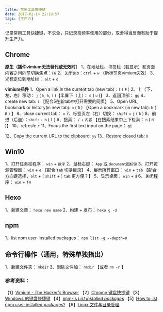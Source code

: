 ```yaml
---
title: 常用工具快捷键
date: 2017-02-14 22:19:57
tags: [生产力]
---
```

记录常用工具快捷键，不求全，只记录高频率使用的部分，取舍得当反而有助于提升生产力。

## Chrome
**原生（插件vimium无法替代或无效时）**
1、在地址栏、书签栏（若显示）和页面内容之间向前切换焦点：`F6`
2、关闭tab：`ctrl` + `w` （新标签页vimium失效）
3、光标定位到地址栏： `alt` + `d`

**vimium插件**
1、Open a link in the current tab (new tab)：`f` ( `F` )
2、上（下，左，右）移动： `j` ( `k`, `h`, `l` )【半屏下（上）： `d` ( `u` )】
3、返回顶部： `gg`
4、create new tab: `t` 【配合5在新tab中打开需要的网页】
5、Open URL, bookmark or history(in new tab): `o` ( `O` ) 【Open a bookmark (in new tab): `b` ( `B` ) 】
6、close current tab： `x`
7、标签页左（右）切换： `shift` + `j` ( `k` )
8、前进（后退）：`shift` + `h` ( `l` )
9、搜索： `/` + `内容` 【在搜索结果中上下检索： `n` ( `N` )】
10、refresh: `r`
11、Focus the first text input on the page： `gi`
<!-- more -->
12、Copy the current URL to the clipboard: `yy`
13、Restore closed tab: `X`

## Win10
1、打开任务栏程序： `win` + `数字`
2、鼠标右键： `App` 或 `document图标键`
3、打开资源管理器： `win` + `e` 【配合 `tab` 切换目录】
4、展示所有窗口： `win` + `tab` 【配合方向键选择，`alt` + ( `shift` + ) `tab` 更方便？】
5、显示桌面： `win` + `d`
6、关闭程序： `win` + `f4`

## Hexo
1、新建文章： `hexo new name`
2、构建 + 发布： `hexo g -d`

## npm
1、list npm user-installed packages： `npm list -g --depth=0`

## 命令行操作（通用，特殊单独指出）
1、新建文件夹： `mkdir`
2、删除文件加： `rmdir` 【或者 `rm -r` 】

### 参考资料：
【1】[Vimium - The Hacker's Browser](https://github.com/philc/vimium#keyboard-bindings)
【2】[Chrome 键盘快捷键](https://support.google.com/chrome/answer/157179?hl=zh-Hans)
【3】[Windows 的键盘快捷键](https://support.microsoft.com/zh-cn/help/126449/keyboard-shortcuts-for-windows)
【4】[npm-ls _List installed packages_](https://docs.npmjs.com/cli/ls)
【5】[How to list npm user-installed packages?](http://stackoverflow.com/questions/17937960/how-to-list-npm-user-installed-packages)
【6】[Linux 文件与目录管理](http://www.w3cschool.cn/linux/linux-file-content-manage.html)